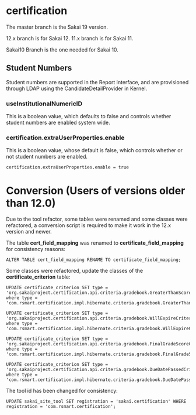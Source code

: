 # certification

The master branch is the Sakai 19 version.

12.x branch is for Sakai 12.
11.x branch is for Sakai 11.

Sakai10 Branch is the one needed for Sakai 10.

## Student Numbers

Student numbers are supported in the Report interface, and are provisioned through LDAP using the CandidateDetailProvider in Kernel.

### useInstitutionalNumericID
This is a boolean value, which defaults to false and controls whether student numbers are enabled system wide.

### certification.extraUserProperties.enable
This is a boolean value, whose default is false, which controls whether or not student numbers are enabled.

`certification.extraUserProperties.enable = true`

# Conversion (Users of versions older than 12.0)
Due to the tool refactor, some tables were renamed and some classes were refactored, a conversion script is required to make it work in the 12.x version and newer.

The table **cert_field_mapping** was renamed to **certificate_field_mapping** for consistency reasons:

```
ALTER TABLE cert_field_mapping RENAME TO certificate_field_mapping;
```

Some classes were refactored, update the classes of the **certificate_criterion** table: 

```
UPDATE certificate_criterion SET type = 'org.sakaiproject.certification.api.criteria.gradebook.GreaterThanScoreCriterion' where type = 'com.rsmart.certification.impl.hibernate.criteria.gradebook.GreaterThanScoreCriterionHibernateImpl';

UPDATE certificate_criterion SET type = 'org.sakaiproject.certification.api.criteria.gradebook.WillExpireCriterion' where type = 'com.rsmart.certification.impl.hibernate.criteria.gradebook.WillExpireCriterionHibernateImpl';

UPDATE certificate_criterion SET type = 'org.sakaiproject.certification.api.criteria.gradebook.FinalGradeScoreCriterion' where type = 'com.rsmart.certification.impl.hibernate.criteria.gradebook.FinalGradeScoreCriterionHibernateImpl';

UPDATE certificate_criterion SET type = 'org.sakaiproject.certification.api.criteria.gradebook.DueDatePassedCriterion' where type = 'com.rsmart.certification.impl.hibernate.criteria.gradebook.DueDatePassedCriterionHibernateImpl';
```

The tool id has been changed for consistency:
```
UPDATE sakai_site_tool SET registration = 'sakai.certification' WHERE registration = 'com.rsmart.certification';
```

